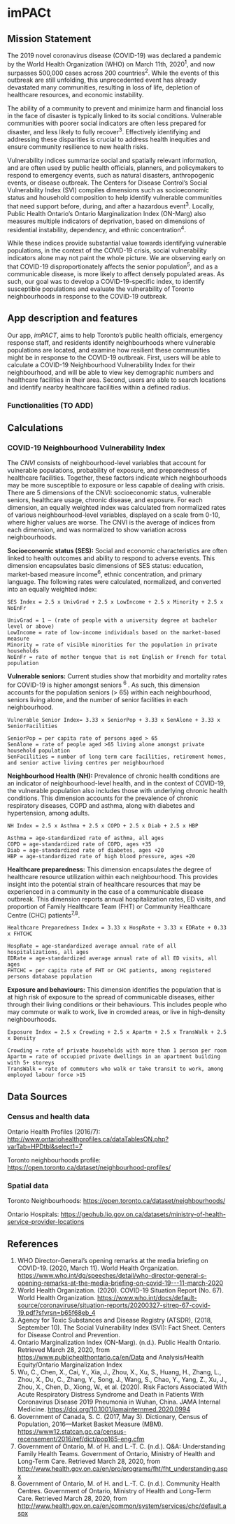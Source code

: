 # imPACt
## Mission Statement
 
The 2019 novel coronavirus disease (COVID-19) was declared a pandemic by the World Health Organization (WHO) on March 11th, 2020<sup>1</sup>, and now surpasses 500,000 cases across 200 countries<sup>2</sup>. While the events of this outbreak are still unfolding, this unprecedented event has already devastated many communities, resulting in loss of life, depletion of healthcare resources, and economic instability.
 
The ability of a community to prevent and minimize harm and financial loss in the face of disaster is typically linked to its social conditions. Vulnerable communities with poorer social indicators are often less prepared for disaster, and less likely to fully recover<sup>3</sup>. Effectively identifying and addressing these disparities is crucial to address health inequities and ensure community resilience to new health risks.
 
Vulnerability indices summarize social and spatially relevant information, and are often used by public health officials, planners, and policymakers to respond to emergency events, such as natural disasters, anthropogenic events, or disease outbreak. The Centers for Disease Control’s Social Vulnerability Index (SVI) compiles dimensions such as socioeconomic status and household composition to help identify vulnerable communities that need support before, during, and after a hazardous event<sup>3</sup>. Locally, Public Health Ontario’s Ontario Marginalization Index (ON-Marg) also measures multiple indicators of deprivation, based on dimensions of residential instability, dependency, and ethnic concentration<sup>4</sup>.
 
While these indices provide substantial value towards identifying vulnerable populations, in the context of the COVID-19 crisis, social vulnerability indicators alone may not paint the whole picture. We are observing early on that COVID-19 disproportionately affects the senior population<sup>5</sup>, and as a communicable disease, is more likely to affect densely populated areas. As such, our goal was to develop a COVID-19-specific index, to identify susceptible populations and evaluate the vulnerability of Toronto neighbourhoods in response to the COVID-19 outbreak.
 
 
## App description and features
 
Our app, *imPACT*, aims to help Toronto’s public health officials, emergency response staff, and residents identify neighbourhoods where vulnerable populations are located, and examine how resilient these communities might be in response to the COVID-19 outbreak. First, users will be able to calculate a COVID-19 Neighbourhood Vulnerability Index for their neighbourhood, and will be able to view key demographic numbers and healthcare facilities in their area. Second, users are able to search locations and identify nearby healthcare facilities within a defined radius.

### Functionalities (TO ADD)

 
## Calculations
### COVID-19 Neighbourhood Vulnerability Index
 
The *CNVI* consists of neighbourhood-level variables that account for vulnerable populations, probability of exposure, and preparedness of healthcare facilities. Together, these factors indicate which neighbourhoods may be more susceptible to exposure or less capable of dealing with crisis. There are 5 dimensions of the CNVI: socioeconomic status, vulnerable seniors, healthcare usage, chronic disease, and exposure. For each dimension, an equally weighted index was calculated from normalized rates of various neighbourhood-level variables, displayed on a scale from 0-10, where higher values are worse. The CNVI is the average of indices from each dimension, and was normalized to show variation across neighbourhoods.
 
**Socioeconomic status (SES):** Social and economic characteristics are often linked to health outcomes and ability to respond to adverse events. This dimension encapsulates basic dimensions of SES status: education, market-based measure income<sup>6</sup>, ethnic concentration, and primary language. The following rates were calculated, normalized, and converted into an equally weighted index:
 
`SES Index = 2.5 x UnivGrad + 2.5 x LowIncome + 2.5 x Minority + 2.5 x NoEnFr`
 
    UnivGrad = 1 – (rate of people with a university degree at bachelor level or above)
    LowIncome = rate of low-income individuals based on the market-based measure
    Minority = rate of visible minorities for the population in private households
    NoEnFr = rate of mother tongue that is not English or French for total population

 
**Vulnerable seniors:** Current studies show that morbidity and mortality rates for COVID-19 is higher amongst seniors <sup> 6 </sup>. As such, this dimension accounts for the population seniors (> 65) within each neighbourhood, seniors living alone, and the number of senior facilities in each neighbourhood.
 
`Vulnerable Senior Index= 3.33 x SeniorPop + 3.33 x SenAlone + 3.33 x SeniorFacilities`
 
    SeniorPop = per capita rate of persons aged > 65
    SenAlone = rate of people aged >65 living alone amongst private household population
    SenFacilities = number of long term care facilities, retirement homes, and senior active living centres per neighbourhood
 
 
**Neighbourhood Health (NH):** Prevalence of chronic health conditions are an indicator of neighbourhood-level health, and in the context of COVID-19, the vulnerable population also includes those with underlying chronic health conditions.  This dimension accounts for the prevalence of chronic respiratory diseases, COPD and asthma, along with diabetes and hypertension, among adults.
 
`NH Index = 2.5 x Asthma + 2.5 x COPD + 2.5 x Diab + 2.5 x HBP`
 
    Asthma = age-standardized rate of asthma, all ages
    COPD = age-standardized rate of COPD, ages +35
    Diab = age-standardized rate of diabetes, ages +20
    HBP = age-standardized rate of high blood pressure, ages +20
 
**Healthcare preparedness:** This dimension encapsulates the degree of healthcare resource utilization within each neighbourhood. This provides insight into the potential strain of healthcare resources that may be experienced in a community in the case of a communicable disease outbreak. This dimension reports annual hospitalization rates, ED visits, and proportion of Family Healthcare Team (FHT) or Community Healthcare Centre (CHC) patients<sup>7,8</sup>.
 
`Healthcare Preparedness Index = 3.33 x HospRate + 3.33 x EDRate + 0.33 x FHTCHC`
 
    HospRate = age-standardized average annual rate of all hospitalizations, all ages
    EDRate = age-standardized average annual rate of all ED visits, all ages               
    FHTCHC = per capita rate of FHT or CHC patients, among registered persons database population
 
 
**Exposure and behaviours:** This dimension identifies the population that is at high risk of exposure to the spread of communicable diseases, either through their living conditions or their behaviours. This includes people who may commute or walk to work, live in crowded areas, or live in high-density neighbourhoods.
 
`Exposure Index = 2.5 x Crowding + 2.5 x Apartm + 2.5 x TransWalk + 2.5 x Density`
 
    Crowding = rate of private households with more than 1 person per room
    Apartm = rate of occupied private dwellings in an apartment building with 5+ storeys
    TransWalk = rate of commuters who walk or take transit to work, among employed labour force >15
 
## Data Sources
### Census and health data
Ontario Health Profiles (2016/7): http://www.ontariohealthprofiles.ca/dataTablesON.php?varTab=HPDtbl&select1=7

Toronto neighbourhoods profile: 
https://open.toronto.ca/dataset/neighbourhood-profiles/  
 
### Spatial data
Toronto Neighbourhoods: https://open.toronto.ca/dataset/neighbourhoods/

Ontario Hospitals: https://geohub.lio.gov.on.ca/datasets/ministry-of-health-service-provider-locations
 
## References
 
1. WHO Director-General’s opening remarks at the media briefing on COVID-19. (2020, March 11). World Health Organization. https://www.who.int/dg/speeches/detail/who-director-general-s-opening-remarks-at-the-media-briefing-on-covid-19---11-march-2020
2. World Health Organization. (2020). COVID-19 Situation Report (No. 67). World Health Organization. https://www.who.int/docs/default-source/coronaviruse/situation-reports/20200327-sitrep-67-covid-19.pdf?sfvrsn=b65f68eb_4
3. Agency for Toxic Substances and Disease Registry (ATSDR), (2018, September 10). The Social Vulnerability Index (SVI): Fact Sheet. Centers for Disease Control and Prevention.
4. Ontario Marginalization Index (ON-Marg). (n.d.). Public Health Ontario. Retrieved March 28, 2020, from https://www.publichealthontario.ca/en/Data and Analysis/Health Equity/Ontario Marginalization Index
5. Wu, C., Chen, X., Cai, Y., Xia, J., Zhou, X., Xu, S., Huang, H., Zhang, L., Zhou, X., Du, C., Zhang, Y., Song, J., Wang, S., Chao, Y., Yang, Z., Xu, J., Zhou, X., Chen, D., Xiong, W., et al. (2020). Risk Factors Associated With Acute Respiratory Distress Syndrome and Death in Patients With Coronavirus Disease 2019 Pneumonia in Wuhan, China. JAMA Internal Medicine. https://doi.org/10.1001/jamainternmed.2020.0994
6. Government of Canada, S. C. (2017, May 3). Dictionary, Census of Population, 2016—Market Basket Measure (MBM). https://www12.statcan.gc.ca/census-recensement/2016/ref/dict/pop165-eng.cfm
7. Government of Ontario, M. of H. and L.-T. C. (n.d.). Q&A: Understanding Family Health Teams. Government of Ontario, Ministry of Health and Long-Term Care. Retrieved March 28, 2020, from http://www.health.gov.on.ca/en/pro/programs/fht/fht_understanding.aspx
8. Government of Ontario, M. of H. and L.-T. C. (n.d.). Community Health Centres. Government of Ontario, Ministry of Health and Long-Term Care. Retrieved March 28, 2020, from http://www.health.gov.on.ca/en/common/system/services/chc/default.aspx
